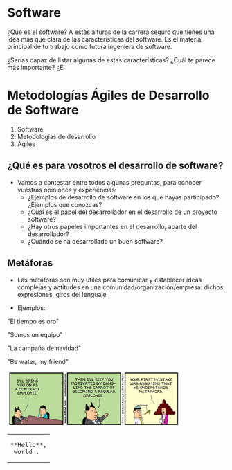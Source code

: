 

# Software #

¿Qué es el software? A estas alturas de la carrera seguro que tienes
una idea más que clara de las características del software. Es el
material principal de tu trabajo como futura ingeniera de software.

¿Serías capaz de listar algunas de estas características? ¿Cuál te
parece más importante? ¿El 


# Metodologías Ágiles de Desarrollo de Software #

1. Software
2. Metodologías de desarrollo
3. Ágiles

## ¿Qué es para vosotros el desarrollo de software? ##

- Vamos a contestar entre todos algunas preguntas, para conocer
vuestras opiniones y experiencias:  
    - ¿Ejemplos de desarrollo de software en los que hayas
    participado? ¿Ejemplos que conozcas?
    - ¿Cuál es el papel del desarrollador en el desarrollo de un
    proyecto software? 
    - ¿Hay otros papeles importantes en el desarrollo, aparte del
    desarrollador?
    - ¿Cuándo se ha desarrollado un buen software?
    
## Metáforas ##

- Las metáforas son muy útiles para comunicar y establecer ideas
  complejas y actitudes en una comunidad/organización/empresa: dichos,
  expresiones, giros del lenguaje
  
- Ejemplos:

"El tiempo es oro"

"Somos un equipo"

"La campaña de navidad"

"Be water, my friend"

<img src="./dilbert1.png" width="400px"/>


<table><tr><td>
<pre>
**Hello**,
_world_.
</pre>
</td></tr></table>


